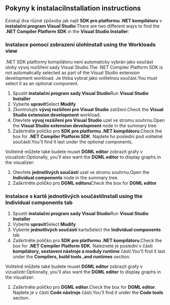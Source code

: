 ## <a name="installation-instructions"></a><span data-ttu-id="56f70-101">Pokyny k instalaci</span><span class="sxs-lookup"><span data-stu-id="56f70-101">Installation instructions</span></span> 

<span data-ttu-id="56f70-102">Existují dva různé způsoby jak najít **SDK pro platformu .NET kompilátoru** v **instalační program Visual Studio**:</span><span class="sxs-lookup"><span data-stu-id="56f70-102">There are two different ways to find the **.NET Compiler Platform SDK** in the **Visual Studio Installer**:</span></span>

### <a name="install-using-the-workloads-view"></a><span data-ttu-id="56f70-103">Instalace pomocí zobrazení úloh</span><span class="sxs-lookup"><span data-stu-id="56f70-103">Install using the Workloads view</span></span>

<span data-ttu-id="56f70-104">.NET SDK platformy kompilátoru není automaticky vybrán jako součást úlohy vývoj rozšíření sady Visual Studio.</span><span class="sxs-lookup"><span data-stu-id="56f70-104">The .NET Compiler Platform SDK is not automatically selected as part of the Visual Studio extension development workload.</span></span> <span data-ttu-id="56f70-105">Je třeba vybrat jako volitelnou součást.</span><span class="sxs-lookup"><span data-stu-id="56f70-105">You must select it as an optional component.</span></span>

1. <span data-ttu-id="56f70-106">Spustit **instalační program sady Visual Studio**</span><span class="sxs-lookup"><span data-stu-id="56f70-106">Run **Visual Studio Installer**</span></span> 
1. <span data-ttu-id="56f70-107">Vyberte **upravit**</span><span class="sxs-lookup"><span data-stu-id="56f70-107">Select **Modify**</span></span> 
1. <span data-ttu-id="56f70-108">Zkontrolujte **vývoj rozšíření pro Visual Studio** zatížení.</span><span class="sxs-lookup"><span data-stu-id="56f70-108">Check the **Visual Studio extension development** workload.</span></span>
1. <span data-ttu-id="56f70-109">Otevřete **vývoj rozšíření pro Visual Studio** uzel ve stromu souhrnu.</span><span class="sxs-lookup"><span data-stu-id="56f70-109">Open the **Visual Studio extension development** node in the summary tree.</span></span>
1. <span data-ttu-id="56f70-110">Zaškrtněte políčko pro **SDK pro platformu .NET kompilátoru**.</span><span class="sxs-lookup"><span data-stu-id="56f70-110">Check the box for **.NET Compiler Platform SDK**.</span></span> <span data-ttu-id="56f70-111">Najdete ho poslední pod volitelné součásti.</span><span class="sxs-lookup"><span data-stu-id="56f70-111">You'll find it last under the optional components.</span></span>

<span data-ttu-id="56f70-112">Volitelně můžete také budete muset **DGML editor** zobrazit grafy v vizualizér:</span><span class="sxs-lookup"><span data-stu-id="56f70-112">Optionally, you'll also want the **DGML editor** to display graphs in the visualizer:</span></span>

1. <span data-ttu-id="56f70-113">Otevřete **jednotlivých součástí** uzel ve stromu souhrnu.</span><span class="sxs-lookup"><span data-stu-id="56f70-113">Open the **Individual components** node in the summary tree.</span></span>
1. <span data-ttu-id="56f70-114">Zaškrtněte políčko pro **DGML editoru**</span><span class="sxs-lookup"><span data-stu-id="56f70-114">Check the box for **DGML editor**</span></span>

### <a name="install-using-the-individual-components-tab"></a><span data-ttu-id="56f70-115">Instalace s kartě jednotlivých součástí</span><span class="sxs-lookup"><span data-stu-id="56f70-115">Install using the Individual components tab</span></span>

1. <span data-ttu-id="56f70-116">Spustit **instalační program sady Visual Studio**</span><span class="sxs-lookup"><span data-stu-id="56f70-116">Run **Visual Studio Installer**</span></span> 
1. <span data-ttu-id="56f70-117">Vyberte **upravit**</span><span class="sxs-lookup"><span data-stu-id="56f70-117">Select **Modify**</span></span> 
1. <span data-ttu-id="56f70-118">Vyberte **jednotlivých součástí** karta</span><span class="sxs-lookup"><span data-stu-id="56f70-118">Select the **Individual components** tab</span></span> 
1. <span data-ttu-id="56f70-119">Zaškrtněte políčko pro **SDK pro platformu .NET kompilátoru**.</span><span class="sxs-lookup"><span data-stu-id="56f70-119">Check the box for **.NET Compiler Platform SDK**.</span></span> <span data-ttu-id="56f70-120">Naleznete je poslední v části **kompilátory, sestavení nástroje a moduly runtime** části.</span><span class="sxs-lookup"><span data-stu-id="56f70-120">You'll find it last under the **Compilers, build tools ,and runtimes** section.</span></span>

<span data-ttu-id="56f70-121">Volitelně můžete také budete muset **DGML editor** zobrazit grafy v vizualizér:</span><span class="sxs-lookup"><span data-stu-id="56f70-121">Optionally, you'll also want the **DGML editor** to display graphs in the visualizer:</span></span>

1. <span data-ttu-id="56f70-122">Zaškrtněte políčko pro **DGML editor**.</span><span class="sxs-lookup"><span data-stu-id="56f70-122">Check the box for **DGML editor**.</span></span> <span data-ttu-id="56f70-123">Najdete je v části **Code nástroje** části.</span><span class="sxs-lookup"><span data-stu-id="56f70-123">You'll find it under the **Code tools** section.</span></span>
